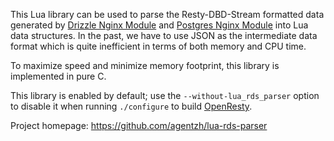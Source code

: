 <!---
    @title         Lua Rds Parser Library
    @creator       Yichun Zhang
    @created       2011-08-31 07:38 GMT
    @modifier      YichunZhang
    @modified      2011-08-31 07:40 GMT
    @changecount   5
--->

This Lua library can be used to parse the Resty-DBD-Stream formatted data generated by [Drizzle Nginx Module](drizzle-nginx-module/) and [Postgres Nginx Module](postgres-nginx-module/) into Lua data structures. In the past, we have to use JSON as the intermediate data format which is quite inefficient in terms of both memory and CPU time.

To maximize speed and minimize memory footprint, this library is implemented in pure C.

This library is enabled by default; use the `--without-lua_rds_parser` option to disable it when running `./configure` to build [OpenResty](openresty/).

Project homepage: https://github.com/agentzh/lua-rds-parser
